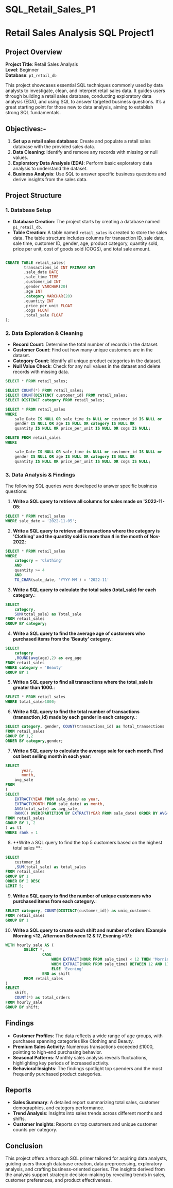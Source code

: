 # SQL_Retail_Sales_P1

# Retail Sales Analysis SQL Project1

## Project Overview

**Project Title**: Retail Sales Analysis  
**Level**: Beginner  
**Database**: `p1_retail_db`

This project showcases essential SQL techniques commonly used by data analysts to investigate, clean, and interpret retail sales data. It guides users through building a retail sales database, conducting exploratory data analysis (EDA), and using SQL to answer targeted business questions. It’s a great starting point for those new to data analysis, aiming to establish strong SQL fundamentals.

## Objectives:-

1. **Set up a retail sales database**: Create and populate a retail sales database with the provided sales data.
2. **Data Cleaning**: Identify and remove any records with missing or null values.
3. **Exploratory Data Analysis (EDA)**: Perform basic exploratory data analysis to understand the dataset.
4. **Business Analysis**: Use SQL to answer specific business questions and derive insights from the sales data.

## Project Structure

### 1. Database Setup

- **Database Creation**: The project starts by creating a database named `p1_retail_db`.
- **Table Creation**: A table named `retail_sales` is created to store the sales data. The table structure includes columns for transaction ID, sale date, sale time, customer ID, gender, age, product category, quantity sold, price per unit, cost of goods sold (COGS), and total sale amount.

```sql

CREATE TABLE retail_sales(
		transactions_id INT PRIMARY KEY
		,sale_date DATE
		,sale_time TIME
		,customer_id INT
		,gender VARCHAR(20)
		,age INT
		,category VARCHAR(20)
		,quantity INT
		,price_per_unit FLOAT
		,cogs FLOAT
		,total_sale FLOAT
);
```

### 2. Data Exploration & Cleaning

- **Record Count**: Determine the total number of records in the dataset.
- **Customer Count**: Find out how many unique customers are in the dataset.
- **Category Count**: Identify all unique product categories in the dataset.
- **Null Value Check**: Check for any null values in the dataset and delete records with missing data.

```sql
SELECT * FROM retail_sales;

SELECT COUNT(*) FROM retail_sales;
SELECT COUNT(DISTINCT customer_id) FROM retail_sales;
SELECT DISTINCT category FROM retail_sales;

SELECT * FROM retail_sales
WHERE
	sale_Date IS NULL OR sale_time is NULL or customer_id IS NULL or
	gender IS NULL OR age IS NULL OR category IS NULL OR
	quantity IS NULL OR price_per_unit IS NULL OR cogs IS NULL;

DELETE FROM retail_sales
WHERE

	sale_Date IS NULL OR sale_time is NULL or customer_id IS NULL or
	gender IS NULL OR age IS NULL OR category IS NULL OR
	quantity IS NULL OR price_per_unit IS NULL OR cogs IS NULL;
```

### 3. Data Analysis & Findings

The following SQL queries were developed to answer specific business questions:

1. **Write a SQL query to retrieve all columns for sales made on '2022-11-05**:
```sql
SELECT * FROM retail_sales
WHERE sale_date = '2022-11-05';
```

2. **Write a SQL query to retrieve all transactions where the category is 'Clothing' and the quantity sold is more than 4 in the month of Nov-2022**:
```sql
SELECT * FROM retail_sales
WHERE 
	category = 'Clothing'
	AND
	quantity >= 4
	AND
	TO_CHAR(sale_date, 'YYYY-MM') = '2022-11'
```

3. **Write a SQL query to calculate the total sales (total_sale) for each category.**:
```sql
SELECT 
	category,
	SUM(total_sale) as Total_sale
FROM retail_sales
GROUP BY category;
```

4. **Write a SQL query to find the average age of customers who purchased items from the 'Beauty' category.**:
```sql
SELECT
	category
	,ROUND(avg(age),2) as avg_age
FROM retail_sales
WHERE category = 'Beauty'
GROUP BY 1
```

5. **Write a SQL query to find all transactions where the total_sale is greater than 1000.**:
```sql
SELECT * FROM retail_sales
WHERE total_sale>1000;
```

6. **Write a SQL query to find the total number of transactions (transaction_id) made by each gender in each category.**:
```sql
SELECT category, gender, COUNT(transactions_id) as Total_transections
FROM retail_sales
GROUP BY 1,2
ORDER BY category,gender;
```

7. **Write a SQL query to calculate the average sale for each month. Find out best selling month in each year**:
```sql
SELECT 
       year,
       month,
    avg_sale
FROM 
(    
SELECT 
    EXTRACT(YEAR FROM sale_date) as year,
    EXTRACT(MONTH FROM sale_date) as month,
    AVG(total_sale) as avg_sale,
    RANK() OVER(PARTITION BY EXTRACT(YEAR FROM sale_date) ORDER BY AVG(total_sale) DESC) as rank
FROM retail_sales
GROUP BY 1, 2
) as t1
WHERE rank = 1
```

8. **Write a SQL query to find the top 5 customers based on the highest total sales **:
```sql
SELECT 
	customer_id
	,SUM(total_sale) as total_sales
FROM retail_sales
GROUP BY 1
ORDER BY 2 DESC
LIMIT 5;
```

9. **Write a SQL query to find the number of unique customers who purchased items from each category.**:
```sql
SELECT category, COUNT(DISTINCT(customer_id)) as uniq_customers
FROM retail_sales
GROUP BY 1
```

10. **Write a SQL query to create each shift and number of orders (Example Morning <12, Afternoon Between 12 & 17, Evening >17)**:
```sql
WITH hourly_sale AS (
		SELECT *,
				CASE
					WHEN EXTRACT(HOUR FROM sale_time) < 12 THEN 'Morning'
					WHEN EXTRACT(HOUR FROM sale_time) BETWEEN 12 AND 17 THEN 'Afternoon'
					ELSE 'Evening' 
				END as shift
		FROM retail_sales
)
SELECT
	shift,
	COUNT(*) as total_orders
FROM hourly_sale
GROUP BY shift;
```

## Findings

- **Customer Profiles**: The data reflects a wide range of age groups, with purchases spanning categories like Clothing and Beauty.
- **Premium Sales Activity**: Numerous transactions exceeded £1000, pointing to high-end purchasing behavior.
- **Seasonal Patterns**: Monthly sales analysis reveals fluctuations, highlighting key periods of increased activity.
- **Behavioral Insights**: The findings spotlight top spenders and the most frequently purchased product categories.

## Reports

- **Sales Summary**: A detailed report summarizing total sales, customer demographics, and category performance.
- **Trend Analysis**: Insights into sales trends across different months and shifts.
- **Customer Insights**: Reports on top customers and unique customer counts per category.

## Conclusion

This project offers a thorough SQL primer tailored for aspiring data analysts, guiding users through database creation, data preprocessing, exploratory analysis, and crafting business-oriented queries. The insights derived from the analysis support strategic decision-making by revealing trends in sales, customer preferences, and product effectiveness.


